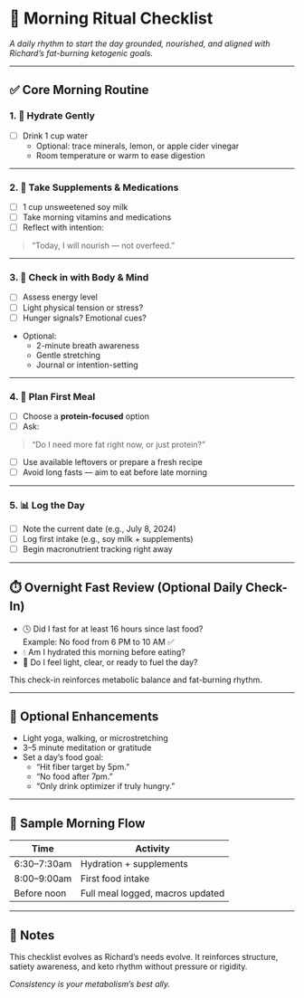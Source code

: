 # 🌅 Morning Ritual Checklist  
*A daily rhythm to start the day grounded, nourished, and aligned with Richard’s fat-burning ketogenic goals.*

---

## ✅ Core Morning Routine

### 1. 🌊 Hydrate Gently
- [ ] Drink 1 cup water  
  - Optional: trace minerals, lemon, or apple cider vinegar  
  - Room temperature or warm to ease digestion  

---

### 2. 💊 Take Supplements & Medications
- [ ] 1 cup unsweetened soy milk  
- [ ] Take morning vitamins and medications  
- [ ] Reflect with intention:
> “Today, I will nourish — not overfeed.”

---

### 3. 🧠 Check in with Body & Mind
- [ ] Assess energy level  
- [ ] Light physical tension or stress?  
- [ ] Hunger signals? Emotional cues?  
- Optional:  
  - 2-minute breath awareness  
  - Gentle stretching  
  - Journal or intention-setting

---

### 4. 🍳 Plan First Meal
- [ ] Choose a **protein-focused** option  
- [ ] Ask:
> “Do I need more fat right now, or just protein?”  
- [ ] Use available leftovers or prepare a fresh recipe  
- [ ] Avoid long fasts — aim to eat before late morning

---

### 5. 📊 Log the Day
- [ ] Note the current date (e.g., July 8, 2024)  
- [ ] Log first intake (e.g., soy milk + supplements)  
- [ ] Begin macronutrient tracking right away

---

## ⏱️ Overnight Fast Review (Optional Daily Check-In)

- 🕓 Did I fast for at least 16 hours since last food?  
  Example: No food from 6 PM to 10 AM ✅  
- 💧 Am I hydrated this morning before eating?  
- 🧠 Do I feel light, clear, or ready to fuel the day?

This check-in reinforces metabolic balance and fat-burning rhythm.

---

## 🧭 Optional Enhancements


- Light yoga, walking, or microstretching  
- 3–5 minute meditation or gratitude  
- Set a day’s food goal:
  - “Hit fiber target by 5pm.”
  - “No food after 7pm.”
  - “Only drink optimizer if truly hungry.”

---

## 🧾 Sample Morning Flow

| Time        | Activity                       |
|-------------|--------------------------------|
| 6:30–7:30am | Hydration + supplements  
| 8:00–9:00am | First food intake  
| Before noon | Full meal logged, macros updated  

---

## 🔄 Notes

This checklist evolves as Richard’s needs evolve. It reinforces structure, satiety awareness, and keto rhythm without pressure or rigidity.

*Consistency is your metabolism’s best ally.*
